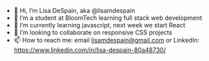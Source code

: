 - 👋 Hi, I’m Lisa DeSpain, aka @lisamdespain
- 👀 I’m a student at BloomTech learning full stack web development
- 🌱 I’m currently learning javascript, next week we start React
- 💞️ I’m looking to collaborate on responsive CSS projects
- 📫 How to reach me: email lisamdespain@gmail.com or LinkedIn: https://www.linkedin.com/in/lisa-despain-80a48730/

<!---
lisamdespain/lisamdespain is a ✨ special ✨ repository because its `README.md` (this file) appears on your GitHub profile.
You can click the Preview link to take a look at your changes.
--->
